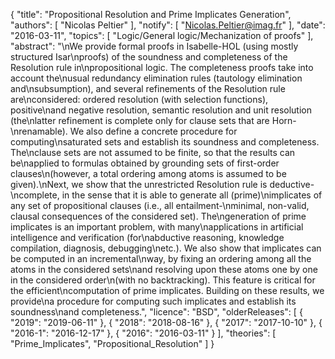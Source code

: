 {
    "title": "Propositional Resolution and Prime Implicates Generation",
    "authors": [
        "Nicolas Peltier"
    ],
    "notify": [
        "Nicolas.Peltier@imag.fr"
    ],
    "date": "2016-03-11",
    "topics": [
        "Logic/General logic/Mechanization of proofs"
    ],
    "abstract": "\nWe provide formal proofs in Isabelle-HOL (using mostly structured Isar\nproofs) of the soundness and completeness of the Resolution rule in\npropositional logic.  The completeness proofs take into account the\nusual redundancy elimination rules (tautology elimination and\nsubsumption), and several refinements of the Resolution rule are\nconsidered: ordered resolution (with selection functions), positive\nand negative resolution, semantic resolution and unit resolution (the\nlatter refinement is complete only for clause sets that are Horn-\nrenamable). We also define a concrete procedure for computing\nsaturated sets and establish its soundness and completeness. The\nclause sets are not assumed to be finite, so that the results can be\napplied to formulas obtained by grounding sets of first-order clauses\n(however, a total ordering among atoms is assumed to be given).\nNext, we show that the unrestricted Resolution rule is deductive-\ncomplete, in the sense that it is able to generate all  (prime)\nimplicates of any set of propositional clauses (i.e., all entailment-\nminimal, non-valid, clausal consequences of the considered set). The\ngeneration of prime implicates is an important problem, with many\napplications in artificial intelligence and verification (for\nabductive reasoning, knowledge compilation, diagnosis, debugging\netc.). We also show that implicates can be computed in an incremental\nway, by fixing an ordering among all the atoms in the considered sets\nand resolving upon these atoms one by one in the considered order\n(with no backtracking). This feature is critical for the efficient\ncomputation of prime implicates. Building on these results, we provide\na procedure for computing such implicates and establish its soundness\nand completeness.",
    "licence": "BSD",
    "olderReleases": [
        {
            "2019": "2019-06-11"
        },
        {
            "2018": "2018-08-16"
        },
        {
            "2017": "2017-10-10"
        },
        {
            "2016-1": "2016-12-17"
        },
        {
            "2016": "2016-03-11"
        }
    ],
    "theories": [
        "Prime_Implicates",
        "Propositional_Resolution"
    ]
}